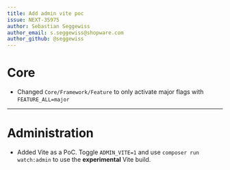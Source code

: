 ```yaml
---
title: Add admin vite poc
issue: NEXT-35975
author: Sebastian Seggewiss
author_email: s.seggewiss@shopware.com
author_github: @seggewiss
---
```

# Core
* Changed `Core/Framework/Feature` to only activate major flags with `FEATURE_ALL=major`
___
# Administration
* Added Vite as a PoC. Toggle `ADMIN_VITE=1` and use `composer run watch:admin` to use the **experimental** Vite build.
